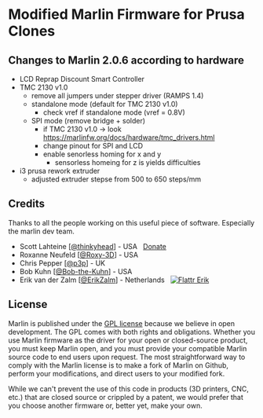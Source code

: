 #  Modified Marlin Firmware for Prusa Clones

## Changes to Marlin 2.0.6 according to hardware
* LCD Reprap Discount Smart Controller
* TMC 2130 v1.0
    * remove all jumpers under stepper driver (RAMPS 1.4)
    * standalone mode (default for TMC 2130 v1.0)
        * check vref if standalone mode (vref = 0.8V)
    * SPI mode (remove bridge + solder)
        * if TMC 2130 v1.0 -> look https://marlinfw.org/docs/hardware/tmc_drivers.html
        * change pinout for SPI and LCD
        * enable senorless homing for x and y
            * sensorless homeing for z is yields difficulties
* i3 prusa rework extruder
    * adjusted extruder stepse from 500 to 650 steps/mm
    
## Credits

Thanks to all the people working on this useful piece of software. Especially the marlin dev team.

 - Scott Lahteine [[@thinkyhead](https://github.com/thinkyhead)] - USA &nbsp; [Donate](http://www.thinkyhead.com/donate-to-marlin)
 - Roxanne Neufeld [[@Roxy-3D](https://github.com/Roxy-3D)] - USA
 - Chris Pepper [[@p3p](https://github.com/p3p)] - UK
 - Bob Kuhn [[@Bob-the-Kuhn](https://github.com/Bob-the-Kuhn)] - USA
 - Erik van der Zalm [[@ErikZalm](https://github.com/ErikZalm)] - Netherlands &nbsp; [![Flattr Erik](https://api.flattr.com/button/flattr-badge-large.png)](https://flattr.com/submit/auto?user_id=ErikZalm&url=https://github.com/MarlinFirmware/Marlin&title=Marlin&language=&tags=github&category=software)

## License

Marlin is published under the [GPL license](/LICENSE) because we believe in open development. The GPL comes with both rights and obligations. Whether you use Marlin firmware as the driver for your open or closed-source product, you must keep Marlin open, and you must provide your compatible Marlin source code to end users upon request. The most straightforward way to comply with the Marlin license is to make a fork of Marlin on Github, perform your modifications, and direct users to your modified fork.

While we can't prevent the use of this code in products (3D printers, CNC, etc.) that are closed source or crippled by a patent, we would prefer that you choose another firmware or, better yet, make your own.
